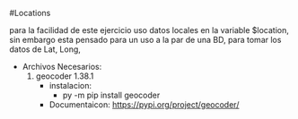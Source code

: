 #Locations

para la facilidad de este ejercicio uso datos locales en la variable $location, sin embargo esta pensado para un uso a la par de una BD, para tomar los datos de Lat, Long, 

* Archivos Necesarios: 
    1. geocoder 1.38.1 
        * instalacion:
            * py -m pip install geocoder
        * Documentaicon: https://pypi.org/project/geocoder/
            
